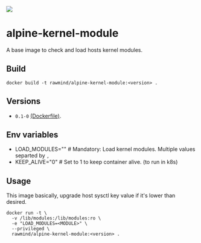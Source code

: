 [![](https://images.microbadger.com/badges/image/rawmind/alpine-kernel-module.svg)](https://microbadger.com/images/rawmind/alpine-sysctl "Get your own image badge on microbadger.com")

alpine-kernel-module
=================

A base image to check and load hosts kernel modules. 

## Build

```
docker build -t rawmind/alpine-kernel-module:<version> .
```

## Versions

- `0.1-0` [(Dockerfile)](https://github.com/rawmind0/alpine-kernel-module/blob/0.1-0/Dockerfile).

## Env variables

- LOAD_MODULES=""       # Mandatory: Load kernel modules. Multiple values separted by `,`
- KEEP_ALIVE="0"        # Set to 1 to keep container alive. (to run in k8s)

## Usage

This image basically, upgrade host sysctl key value if it's lower than desired.

```
docker run -t \
  -v /lib/modules:/lib/modules:ro \
  -e "LOAD_MODULES=<MODULE>" \
  --privileged \
  rawmind/alpine-kernel-module:<version> .
```
